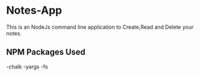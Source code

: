 # Notes-App

This is an NodeJs command line application to Create,Read and Delete your notes.

## NPM Packages Used
-chalk
-yargs
-fs
